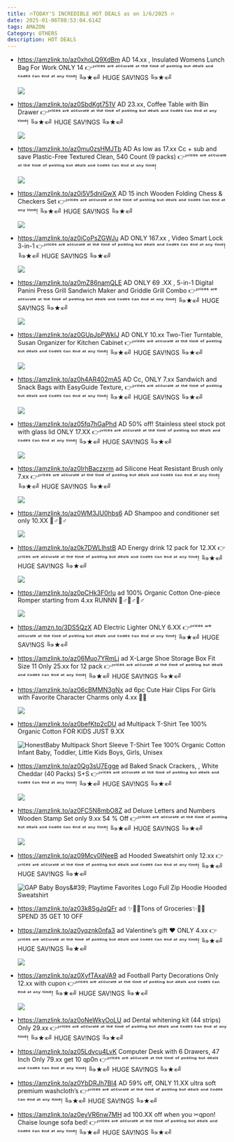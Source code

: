 ```yaml
---
title: 🔥TODAY'S INCREDIBLE HOT DEALS as on 1/6/2025 🔥
date: 2025-01-06T08:53:04.614Z
tags: AMAZON
Category: OTHERS
description: HOT DEALS
---
```

* https://amzlink.to/az0xhoLQ9XdBm   AD
  14.xx , Insulated Womens Lunch Bag For Work  ONLY 14
  👉ᴾʳⁱᶜᵉˢ ᵃʳᵉ ᵃᶜᶜᵘʳᵃᵗᵉ ᵃᵗ ᵗʰᵉ ᵗⁱᵐᵉ ᵒᶠ ᵖᵒˢᵗⁱⁿᵍ ᵇᵘᵗ ᵈᵉᵃˡˢ ᵃⁿᵈ ᶜᵒᵈᵉˢ ᶜᵃⁿ ᵉⁿᵈ ᵃᵗ ᵃⁿʸ ᵗⁱᵐᵉ!
  ╚»★«╝ HUGE SAV!NGS ╚»★«╝   <!--StartFragment-->

  ![](https://m.media-amazon.com/images/I/81EYDxmBj5L._AC_SL1500_.jpg)

  <!--EndFragment-->
* https://amzlink.to/az0SbdKgt751V   AD
  23.xx,  Coffee Table with Bin Drawer
  👉ᴾʳⁱᶜᵉˢ ᵃʳᵉ ᵃᶜᶜᵘʳᵃᵗᵉ ᵃᵗ ᵗʰᵉ ᵗⁱᵐᵉ ᵒᶠ ᵖᵒˢᵗⁱⁿᵍ ᵇᵘᵗ ᵈᵉᵃˡˢ ᵃⁿᵈ ᶜᵒᵈᵉˢ ᶜᵃⁿ ᵉⁿᵈ ᵃᵗ ᵃⁿʸ ᵗⁱᵐᵉ!
  ╚»★«╝ HUGE SAV!NGS ╚»★«╝   <!--StartFragment-->

  ![](https://m.media-amazon.com/images/I/71Gba6nIXTL._AC_SL1500_.jpg)

  <!--EndFragment-->
* https://amzlink.to/az0mu0zsHMJTb    AD
  As low as 17.xx 
  Cc + sub and save
  Plastic-Free Textured Clean, 540 Count (9 packs)
  👉ᴾʳⁱᶜᵉˢ ᵃʳᵉ ᵃᶜᶜᵘʳᵃᵗᵉ ᵃᵗ ᵗʰᵉ ᵗⁱᵐᵉ ᵒᶠ ᵖᵒˢᵗⁱⁿᵍ ᵇᵘᵗ ᵈᵉᵃˡˢ ᵃⁿᵈ ᶜᵒᵈᵉˢ ᶜᵃⁿ ᵉⁿᵈ ᵃᵗ ᵃⁿʸ ᵗⁱᵐᵉ!<!--StartFragment-->

  ![](https://m.media-amazon.com/images/I/814P2exuObL._AC_SL1500_.jpg)

  <!--EndFragment-->
* https://amzlink.to/az0i5V5dniGwX    AD
  15 inch Wooden Folding Chess & Checkers Set
  👉ᴾʳⁱᶜᵉˢ ᵃʳᵉ ᵃᶜᶜᵘʳᵃᵗᵉ ᵃᵗ ᵗʰᵉ ᵗⁱᵐᵉ ᵒᶠ ᵖᵒˢᵗⁱⁿᵍ ᵇᵘᵗ ᵈᵉᵃˡˢ ᵃⁿᵈ ᶜᵒᵈᵉˢ ᶜᵃⁿ ᵉⁿᵈ ᵃᵗ ᵃⁿʸ ᵗⁱᵐᵉ!
  ╚»★«╝ HUGE SAV!NGS ╚»★«╝   <!--StartFragment-->

  ![](https://m.media-amazon.com/images/I/61G7rljYXqL._AC_.jpg)

  <!--EndFragment-->
* https://amzlink.to/az0iCoPsZGWJu     AD
  ONLY 167.xx  , Video Smart Lock 3-in-1 
  👉ᴾʳⁱᶜᵉˢ ᵃʳᵉ ᵃᶜᶜᵘʳᵃᵗᵉ ᵃᵗ ᵗʰᵉ ᵗⁱᵐᵉ ᵒᶠ ᵖᵒˢᵗⁱⁿᵍ ᵇᵘᵗ ᵈᵉᵃˡˢ ᵃⁿᵈ ᶜᵒᵈᵉˢ ᶜᵃⁿ ᵉⁿᵈ ᵃᵗ ᵃⁿʸ ᵗⁱᵐᵉ!
  ╚»★«╝ HUGE SAV!NGS ╚»★«╝   <!--StartFragment-->

  ![](https://m.media-amazon.com/images/I/51Gnx5dhTFL._AC_SL1500_.jpg)

  <!--EndFragment-->
* https://amzlink.to/az0mZ86namQLE  AD
  ONLY 69 .XX   , 5-in-1 Digital Panini Press Grill Sandwich Maker and Griddle Grill Combo 
  👉ᴾʳⁱᶜᵉˢ ᵃʳᵉ ᵃᶜᶜᵘʳᵃᵗᵉ ᵃᵗ ᵗʰᵉ ᵗⁱᵐᵉ ᵒᶠ ᵖᵒˢᵗⁱⁿᵍ ᵇᵘᵗ ᵈᵉᵃˡˢ ᵃⁿᵈ ᶜᵒᵈᵉˢ ᶜᵃⁿ ᵉⁿᵈ ᵃᵗ ᵃⁿʸ ᵗⁱᵐᵉ!
  ╚»★«╝ HUGE SAV!NGS ╚»★«╝   <!--StartFragment-->

  ![](https://m.media-amazon.com/images/I/71kylG2sA3L._AC_SL1500_.jpg)

  <!--EndFragment-->
* https://amzlink.to/az0GUpJpPWkIJ   AD
  ONLY 10.xx 
  Two-Tier Turntable, Susan Organizer for Kitchen Cabinet 
  👉ᴾʳⁱᶜᵉˢ ᵃʳᵉ ᵃᶜᶜᵘʳᵃᵗᵉ ᵃᵗ ᵗʰᵉ ᵗⁱᵐᵉ ᵒᶠ ᵖᵒˢᵗⁱⁿᵍ ᵇᵘᵗ ᵈᵉᵃˡˢ ᵃⁿᵈ ᶜᵒᵈᵉˢ ᶜᵃⁿ ᵉⁿᵈ ᵃᵗ ᵃⁿʸ ᵗⁱᵐᵉ!
  ╚»★«╝ HUGE SAV!NGS ╚»★«╝   <!--StartFragment-->

  ![](https://m.media-amazon.com/images/I/71Hx8d+qCML._AC_SL1500_.jpg)

  <!--EndFragment-->
* https://amzlink.to/az0h4AR402mA5   AD
  Cc,  ONLY 7.xx
  Sandwich and Snack Bags with EasyGuide Texture, 
  👉ᴾʳⁱᶜᵉˢ ᵃʳᵉ ᵃᶜᶜᵘʳᵃᵗᵉ ᵃᵗ ᵗʰᵉ ᵗⁱᵐᵉ ᵒᶠ ᵖᵒˢᵗⁱⁿᵍ ᵇᵘᵗ ᵈᵉᵃˡˢ ᵃⁿᵈ ᶜᵒᵈᵉˢ ᶜᵃⁿ ᵉⁿᵈ ᵃᵗ ᵃⁿʸ ᵗⁱᵐᵉ!
  ╚»★«╝ HUGE SAV!NGS ╚»★«╝   <!--StartFragment-->

  ![](https://m.media-amazon.com/images/I/81fkjYhygSL._AC_SL1500_.jpg)

  <!--EndFragment-->
* https://amzlink.to/az05fq7hGaPhd   AD
  50% off! 
  Stainless steel stock pot with glass lid ONLY 17.XX
  👉ᴾʳⁱᶜᵉˢ ᵃʳᵉ ᵃᶜᶜᵘʳᵃᵗᵉ ᵃᵗ ᵗʰᵉ ᵗⁱᵐᵉ ᵒᶠ ᵖᵒˢᵗⁱⁿᵍ ᵇᵘᵗ ᵈᵉᵃˡˢ ᵃⁿᵈ ᶜᵒᵈᵉˢ ᶜᵃⁿ ᵉⁿᵈ ᵃᵗ ᵃⁿʸ ᵗⁱᵐᵉ!
  ╚»★«╝ HUGE SAV!NGS ╚»★«╝   <!--StartFragment-->

  ![](https://m.media-amazon.com/images/I/6108qHiEaWL._AC_SL1500_.jpg)

  <!--EndFragment-->
* https://amzlink.to/az0IrhBaczxrm   ad
  Silicone Heat Resistant Brush  only 7.xx
  👉ᴾʳⁱᶜᵉˢ ᵃʳᵉ ᵃᶜᶜᵘʳᵃᵗᵉ ᵃᵗ ᵗʰᵉ ᵗⁱᵐᵉ ᵒᶠ ᵖᵒˢᵗⁱⁿᵍ ᵇᵘᵗ ᵈᵉᵃˡˢ ᵃⁿᵈ ᶜᵒᵈᵉˢ ᶜᵃⁿ ᵉⁿᵈ ᵃᵗ ᵃⁿʸ ᵗⁱᵐᵉ!
  ╚»★«╝ HUGE SAV!NGS ╚»★«╝  <!--StartFragment-->

  ![](https://m.media-amazon.com/images/I/71-ZvP2z0YL._AC_SL1500_.jpg)

  <!--EndFragment-->
* https://amzlink.to/az0WM3JU0hbs6   AD
  Shampoo and conditioner set
  only 10.XX  🏃♂🏃♂<!--StartFragment-->

  ![](https://m.media-amazon.com/images/I/81R198mdjbL._SL1500_.jpg)

  <!--EndFragment-->
* https://amzlink.to/az0k7DWLIhstB   AD
  Energy drink 12 pack for 12.XX
  👉ᴾʳⁱᶜᵉˢ ᵃʳᵉ ᵃᶜᶜᵘʳᵃᵗᵉ ᵃᵗ ᵗʰᵉ ᵗⁱᵐᵉ ᵒᶠ ᵖᵒˢᵗⁱⁿᵍ ᵇᵘᵗ ᵈᵉᵃˡˢ ᵃⁿᵈ ᶜᵒᵈᵉˢ ᶜᵃⁿ ᵉⁿᵈ ᵃᵗ ᵃⁿʸ ᵗⁱᵐᵉ!
  ╚»★«╝ HUGE SAV!NGS ╚»★«╝   <!--StartFragment-->

  ![](https://m.media-amazon.com/images/I/81WzvIlmrDL._SL1500_.jpg)

  <!--EndFragment-->
* https://amzlink.to/az0pCHk3F0rIu   ad
  100% Organic Cotton One-piece Romper starting from 4.xx RUNNN   🏃♂🏃♂🏃♂<!--StartFragment-->

  ![](https://m.media-amazon.com/images/I/71s8Be7nvJL._AC_SX679_.jpg)

  <!--EndFragment-->
* https://amzn.to/3DS5QzX       AD
  Electric Lighter   ONLY 6.XX
  👉ᴾʳⁱᶜᵉˢ ᵃʳᵉ ᵃᶜᶜᵘʳᵃᵗᵉ ᵃᵗ ᵗʰᵉ ᵗⁱᵐᵉ ᵒᶠ ᵖᵒˢᵗⁱⁿᵍ ᵇᵘᵗ ᵈᵉᵃˡˢ ᵃⁿᵈ ᶜᵒᵈᵉˢ ᶜᵃⁿ ᵉⁿᵈ ᵃᵗ ᵃⁿʸ ᵗⁱᵐᵉ!
  ╚»★«╝ HUGE SAV!NGS ╚»★«╝   
* https://amzlink.to/az06Muo7YRmLj   ad
  X-Large Shoe Storage Box Fit Size 11 
  Only 25.xx for 12 pack 
  👉ᴾʳⁱᶜᵉˢ ᵃʳᵉ ᵃᶜᶜᵘʳᵃᵗᵉ ᵃᵗ ᵗʰᵉ ᵗⁱᵐᵉ ᵒᶠ ᵖᵒˢᵗⁱⁿᵍ ᵇᵘᵗ ᵈᵉᵃˡˢ ᵃⁿᵈ ᶜᵒᵈᵉˢ ᶜᵃⁿ ᵉⁿᵈ ᵃᵗ ᵃⁿʸ ᵗⁱᵐᵉ!
  ╚»★«╝ HUGE SAV!NGS ╚»★«╝   
* https://amzlink.to/az06cBMMN3gNx      ad
  6pc Cute Hair Clips For Girls with Favorite Character Charms  only 4.xx 👩👩<!--StartFragment-->

  ![](https://m.media-amazon.com/images/I/918aTYW2QUL._SL1500_.jpg)

  <!--EndFragment-->
* https://amzlink.to/az0befKtp2cDU    ad
  Multipack T-Shirt Tee 100% Organic Cotton FOR KIDS JUST 9.XX<!--StartFragment-->

  ![HonestBaby Multipack Short Sleeve T-Shirt Tee 100% Organic Cotton Infant Baby, Toddler, Little Kids Boys, Girls, Unisex](https://m.media-amazon.com/images/I/71uEFLX0J4L._AC_SX679_.jpg)

  <!--EndFragment-->
* https://amzlink.to/az0Qg3sU7Egge   ad
  Baked Snack Crackers, , White Cheddar (40 Packs) S+S
  👉ᴾʳⁱᶜᵉˢ ᵃʳᵉ ᵃᶜᶜᵘʳᵃᵗᵉ ᵃᵗ ᵗʰᵉ ᵗⁱᵐᵉ ᵒᶠ ᵖᵒˢᵗⁱⁿᵍ ᵇᵘᵗ ᵈᵉᵃˡˢ ᵃⁿᵈ ᶜᵒᵈᵉˢ ᶜᵃⁿ ᵉⁿᵈ ᵃᵗ ᵃⁿʸ ᵗⁱᵐᵉ!
  ╚»★«╝ HUGE SAV!NGS ╚»★«╝   <!--StartFragment-->

  ![](https://m.media-amazon.com/images/I/71FxfIPkygL._SL1500_.jpg)

  <!--EndFragment-->
* https://amzlink.to/az0FC5N8mbO8Z   ad
  Deluxe Letters and Numbers Wooden Stamp Set  only 9.xx
  54 % Off 
  👉ᴾʳⁱᶜᵉˢ ᵃʳᵉ ᵃᶜᶜᵘʳᵃᵗᵉ ᵃᵗ ᵗʰᵉ ᵗⁱᵐᵉ ᵒᶠ ᵖᵒˢᵗⁱⁿᵍ ᵇᵘᵗ ᵈᵉᵃˡˢ ᵃⁿᵈ ᶜᵒᵈᵉˢ ᶜᵃⁿ ᵉⁿᵈ ᵃᵗ ᵃⁿʸ ᵗⁱᵐᵉ!
  ╚»★«╝ HUGE SAV!NGS ╚»★«╝   <!--StartFragment-->

  ![](https://m.media-amazon.com/images/I/81JY-w54RXL._AC_SL1500_.jpg)

  <!--EndFragment-->
* https://amzlink.to/az09Mcv0lNeeB    ad
  Hooded Sweatshirt  only 12.xx
  👉ᴾʳⁱᶜᵉˢ ᵃʳᵉ ᵃᶜᶜᵘʳᵃᵗᵉ ᵃᵗ ᵗʰᵉ ᵗⁱᵐᵉ ᵒᶠ ᵖᵒˢᵗⁱⁿᵍ ᵇᵘᵗ ᵈᵉᵃˡˢ ᵃⁿᵈ ᶜᵒᵈᵉˢ ᶜᵃⁿ ᵉⁿᵈ ᵃᵗ ᵃⁿʸ ᵗⁱᵐᵉ!
  ╚»★«╝ HUGE SAV!NGS ╚»★«╝   <!--StartFragment-->

  ![GAP Baby Boys\&#39; Playtime Favorites Logo Full Zip Hoodie Hooded Sweatshirt](https://m.media-amazon.com/images/I/71TwBtE58rL._AC_SY679_.jpg)

  <!--EndFragment-->
* https://amzlink.to/az03k8SgJqQFr   ad
  ✨🚨🚨Tons of Groceries✨🚨🚨
  SPEND 35 GET 10 OFF
* https://amzlink.to/az0yqznk0nfa3    ad
  Valentine’s gift ❤
  ONLY 4.xx
  👉ᴾʳⁱᶜᵉˢ ᵃʳᵉ ᵃᶜᶜᵘʳᵃᵗᵉ ᵃᵗ ᵗʰᵉ ᵗⁱᵐᵉ ᵒᶠ ᵖᵒˢᵗⁱⁿᵍ ᵇᵘᵗ ᵈᵉᵃˡˢ ᵃⁿᵈ ᶜᵒᵈᵉˢ ᶜᵃⁿ ᵉⁿᵈ ᵃᵗ ᵃⁿʸ ᵗⁱᵐᵉ!
  ╚»★«╝ HUGE SAV!NGS ╚»★«╝   <!--StartFragment-->

  ![](https://m.media-amazon.com/images/I/711pcahtuuL._AC_SL1500_.jpg)

  <!--EndFragment-->
* https://amzlink.to/az0XyfTAxaVA9   ad
  Football Party Decorations
  Only 12.xx with cupon
  👉ᴾʳⁱᶜᵉˢ ᵃʳᵉ ᵃᶜᶜᵘʳᵃᵗᵉ ᵃᵗ ᵗʰᵉ ᵗⁱᵐᵉ ᵒᶠ ᵖᵒˢᵗⁱⁿᵍ ᵇᵘᵗ ᵈᵉᵃˡˢ ᵃⁿᵈ ᶜᵒᵈᵉˢ ᶜᵃⁿ ᵉⁿᵈ ᵃᵗ ᵃⁿʸ ᵗⁱᵐᵉ!
  ╚»★«╝ HUGE SAV!NGS ╚»★«╝   <!--StartFragment-->

  ![](https://m.media-amazon.com/images/I/910psIatjJL._AC_SL1500_.jpg)

  <!--EndFragment-->
* https://amzlink.to/az0oNeWkyOoLU   ad
  Dental whitening kit (44 strips)
  Only 29.xx 
  👉ᴾʳⁱᶜᵉˢ ᵃʳᵉ ᵃᶜᶜᵘʳᵃᵗᵉ ᵃᵗ ᵗʰᵉ ᵗⁱᵐᵉ ᵒᶠ ᵖᵒˢᵗⁱⁿᵍ ᵇᵘᵗ ᵈᵉᵃˡˢ ᵃⁿᵈ ᶜᵒᵈᵉˢ ᶜᵃⁿ ᵉⁿᵈ ᵃᵗ ᵃⁿʸ ᵗⁱᵐᵉ!
  ╚»★«╝ HUGE SAV!NGS ╚»★«╝   
* https://amzlink.to/az05Ldvcu4LvK
  Computer Desk with 6 Drawers, 47 Inch Only  79.xx
  get 10 qp0n 
  👉ᴾʳⁱᶜᵉˢ ᵃʳᵉ ᵃᶜᶜᵘʳᵃᵗᵉ ᵃᵗ ᵗʰᵉ ᵗⁱᵐᵉ ᵒᶠ ᵖᵒˢᵗⁱⁿᵍ ᵇᵘᵗ ᵈᵉᵃˡˢ ᵃⁿᵈ ᶜᵒᵈᵉˢ ᶜᵃⁿ ᵉⁿᵈ ᵃᵗ ᵃⁿʸ ᵗⁱᵐᵉ!
  ╚»★«╝ HUGE SAV!NGS ╚»★«╝   
* https://amzlink.to/az0YbDRJh7Bl4    AD
  59% off, ONLY 11.XX ultra soft premium washcloth’s 
  👉ᴾʳⁱᶜᵉˢ ᵃʳᵉ ᵃᶜᶜᵘʳᵃᵗᵉ ᵃᵗ ᵗʰᵉ ᵗⁱᵐᵉ ᵒᶠ ᵖᵒˢᵗⁱⁿᵍ ᵇᵘᵗ ᵈᵉᵃˡˢ ᵃⁿᵈ ᶜᵒᵈᵉˢ ᶜᵃⁿ ᵉⁿᵈ ᵃᵗ ᵃⁿʸ ᵗⁱᵐᵉ!
  ╚»★«╝ HUGE SAV!NGS ╚»★«╝   
* https://amzlink.to/az0eyVR6nw7MH   ad
  100.XX off when you ✂qpon! 
  Chaise lounge sofa bed! 
  👉ᴾʳⁱᶜᵉˢ ᵃʳᵉ ᵃᶜᶜᵘʳᵃᵗᵉ ᵃᵗ ᵗʰᵉ ᵗⁱᵐᵉ ᵒᶠ ᵖᵒˢᵗⁱⁿᵍ ᵇᵘᵗ ᵈᵉᵃˡˢ ᵃⁿᵈ ᶜᵒᵈᵉˢ ᶜᵃⁿ ᵉⁿᵈ ᵃᵗ ᵃⁿʸ ᵗⁱᵐᵉ!
  ╚»★«╝ HUGE SAV!NGS ╚»★«╝